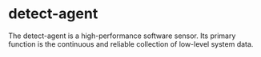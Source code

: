 # detect-agent
The detect-agent is a high-performance software sensor. Its primary function is the continuous and reliable collection of low-level system data.
